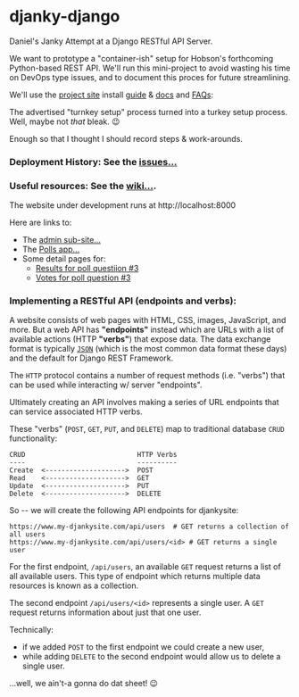 # djanky-django
Daniel's Janky Attempt at a Django RESTful API Server.

We want to prototype a "container-ish" setup for Hobson's forthcoming Python-based REST API. We'll run this mini-project to avoid wasting his time on DevOps type issues, and to document this proces for future streamlining.

We'll use the [project site](https://www.djangoproject.com/) install [guide](https://docs.djangoproject.com/en/2.2/intro/install/) & [docs](https://docs.djangoproject.com/en/2.2/topics/install/) and [FAQs](https://docs.djangoproject.com/en/2.2/faq/install/#faq-python-version-support):

The advertised "turnkey setup" process turned into a turkey setup process.  Well, maybe not _that_ bleak.  :wink:  

Enough so that I thought I should record steps & work-arounds. 

### Deployment History:  See the [issues...](https://github.com/mindcurrent/djanky-django/issues) 
### Useful resources:   See the [**wiki...**](https://github.com/mindcurrent/djanky-django/wiki/Djanky-Django-World-HQ).

The website under development runs at http://localhost:8000

Here are links to:
- The [admin sub-site...](http://localhost:8000/admin/)
- The [Polls app...](http://localhost:8000/polls/)
- Some detail pages for:
    - [Results for poll questiion #3](http://localhost:8000/polls/3/results/)
    - [Votes for poll question #3](http://localhost:8000/polls/3/vote/)
    
    
### Implementing a RESTful API (endpoints and verbs):

A website consists of web pages with HTML, CSS, images, JavaScript, and more. But a web API has **"endpoints"** instead which are URLs with a list of available actions (HTTP **"verbs"**) that expose data.  The data exchange format is typically [`JSON`](https://json.org/) (which is the most common data format these days) and the default for Django REST Framework.

The `HTTP` protocol contains a number of request methods (i.e. "verbs") that can be used while interacting w/ server "endpoints". 

Ultimately creating an API involves making a series of URL endpoints that can service associated HTTP verbs.

These "verbs" (`POST`, `GET`, `PUT`, and `DELETE`)  map to traditional database `CRUD` functionality:
```
CRUD                            HTTP Verbs  
----                            ----------
Create  <-------------------->  POST
Read    <-------------------->  GET
Update  <-------------------->  PUT
Delete  <-------------------->  DELETE
```

So -- we will create the following API endpoints for djankysite:

```
https://www.my-djankysite.com/api/users  # GET returns a collection of all users  
https://www.my-djankysite.com/api/users/<id> # GET returns a single user
```

For the first endpoint, `/api/users`, an available `GET` request returns a list of all available users. This type of endpoint which returns multiple data resources is known as a collection.

The second endpoint `/api/users/<id>` represents a single user. A `GET` request returns information about just that one user.

Technically:
- if we added `POST` to the first endpoint we could create a new user, 
- while adding `DELETE` to the second endpoint would allow us to delete a single user.  

...well, we ain't-a gonna do dat sheet!  :wink:



